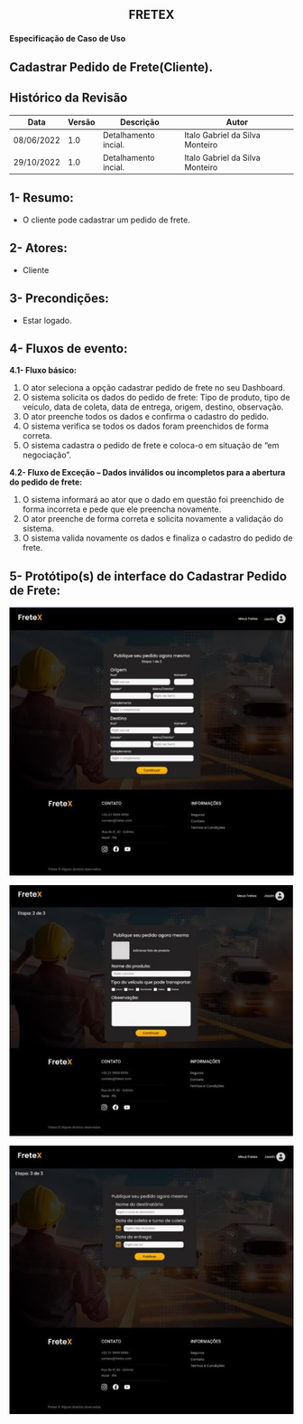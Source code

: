 ## <p align="center"> FRETEX </p>

**Especificação de Caso de Uso** 

## Cadastrar Pedido de Frete(Cliente).

## Histórico da Revisão


|**Data** |**Versão** |**Descrição** |**Autor** |
| - | - | - | - |
|08/06/2022 |1.0 |Detalhamento incial. |Italo Gabriel da Silva Monteiro |
|29/10/2022 |1.0 |Detalhamento incial. |Italo Gabriel da Silva Monteiro |

## 1- Resumo:

- O cliente pode cadastrar um pedido de frete. 

## 2- Atores:
- Cliente 

## 3- Precondições:

- Estar logado. 

## 4- Fluxos de evento: 
**4.1-  Fluxo básico:** 

1. O  ator  seleciona  a  opção  cadastrar  pedido  de  frete  no  seu Dashboard. 
2. O sistema solicita os dados do pedido de frete: Tipo de produto, tipo  de  veículo,  data  de  coleta,  data  de  entrega,  origem,  destino, observação. 
3. O ator preenche todos os dados e confirma o cadastro do pedido. 
4. O sistema verifica se todos os dados foram preenchidos de forma correta. 
5. O sistema cadastra o pedido de frete e coloca-o em situação de “em negociação”. 


**4.2- Fluxo de Exceção – Dados inválidos ou incompletos para a abertura do pedido de frete:** 

1. O sistema informará ao ator que o dado em questão foi preenchido de forma incorreta e pede que ele preencha novamente.  
2. O ator preenche de forma correta e solicita novamente a validação do sistema. 
3. O  sistema  valida  novamente  os  dados  e  finaliza  o  cadastro  do pedido de frete. 

## 5- Protótipo(s) de interface do Cadastrar Pedido de Frete:

![](./interfaces/cadastroPedido_1.jpeg)

![](./interfaces/cadastroPedido_2.jpeg)

![](./interfaces/cadastroPedido_3.jpeg)

